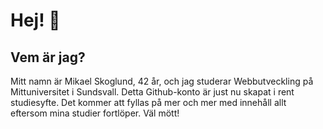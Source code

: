 # Hej! 👋

## Vem är jag?
Mitt namn är Mikael Skoglund, 42 år, och jag studerar Webbutveckling på Mittuniversitet i Sundsvall. Detta Github-konto är just nu skapat i rent studiesyfte. Det kommer att fyllas på mer och mer med innehåll allt eftersom mina studier fortlöper. Väl mött!
